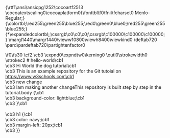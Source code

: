 {\rtf1\ansi\ansicpg1252\cocoartf2513
\cocoatextscaling0\cocoaplatform0{\fonttbl\f0\fnil\fcharset0 Menlo-Regular;}
{\colortbl;\red255\green255\blue255;\red0\green0\blue0;\red255\green255\blue255;}
{\*\expandedcolortbl;;\cssrgb\c0\c0\c0;\cssrgb\c100000\c100000\c100000;}
\margl1440\margr1440\vieww10800\viewh8400\viewkind0
\deftab720
\pard\pardeftab720\partightenfactor0

\f0\fs30 \cf2 \cb3 \expnd0\expndtw0\kerning0
\outl0\strokewidth0 \strokec2 # hello-world\cb1 \
\cb3 Hi  World the dog tutorial\cb1 \
\cb3 This is an example repository for the Git tutoial on https://www.w3schools.com\cb1 \
\cb3 new change \
\cb3 Iam making another changeThis repository is built step by step in the tutorial.body \{\cb1 \
\cb3 background-color: lightblue;\cb1 \
\cb3 \}\cb1 \
\
\cb3 h1 \{\cb1 \
\cb3 color: navy;\cb1 \
\cb3 margin-left: 20px;\cb1 \
\cb3 \}}

